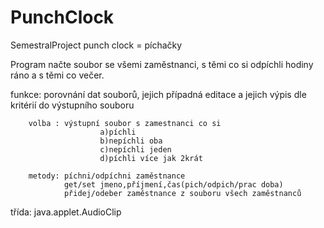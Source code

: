 # PunchClock
SemestralProject
punch clock = píchačky

Program načte soubor se všemi zaměstnanci, s těmi co si odpíchli hodiny ráno a s těmi co večer.

funkce: porovnání dat souborů, jejich případná editace a jejich výpis dle kritérií do výstupního souboru

        volba : výstupní soubor s zamestnanci co si 
                        a)píchli 
                        b)nepíchli oba 
                        c)nepíchli jeden
                        d)píchli více jak 2krát
                        
        metody: píchni/odpíchni zaměstnance 
                get/set jmeno,příjmení,čas(pich/odpich/prac doba)
                přidej/odeber zaměstnance z souboru všech zaměstnanců
        
třída: java.applet.AudioClip
